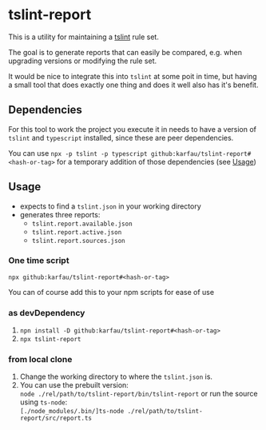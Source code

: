 # tslint-report

This is a utility for maintaining a [tslint](https://github.com/palantir/tslint) rule set.

The goal is to generate reports that can easily be compared,
 e.g. when upgrading versions or modifying the rule set. 

It would be nice to integrate this into `tslint` at some poit in time, but having a small tool that does exactly one thing and does it well also has it's benefit.

## Dependencies

For this tool to work the project you execute it in needs to have a version of `tslint` and `typescript` installed, since these are peer dependencies.

You can use `npx -p tslint -p typescript github:karfau/tslint-report#<hash-or-tag>` for a temporary addition of those dependencies (see [Usage](#usage))

## Usage

- expects to find a `tslint.json` in your working directory 
- generates three reports: 
  - `tslint.report.available.json`
  - `tslint.report.active.json`
  - `tslint.report.sources.json`

### One time script

`npx github:karfau/tslint-report#<hash-or-tag>`

You can of course add this to your npm scripts for ease of use

### as devDependency

1. `npn install -D github:karfau/tslint-report#<hash-or-tag>`
2. `npx tslint-report`

### from local clone

1. Change the working directory to where the `tslint.json` is.
2. You can use the prebuilt version:   
   `node ./rel/path/to/tslint-report/bin/tslint-report`
   or run the source using `ts-node`:  
   `[./node_modules/.bin/]ts-node ./rel/path/to/tslint-report/src/report.ts`
   
